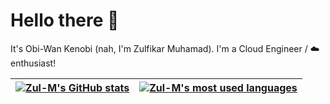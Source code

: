 # Hello there 👋

It's Obi-Wan Kenobi (nah, I'm Zulfikar Muhamad). I'm a Cloud Engineer / :cloud: enthusiast!

| <a href="https://github.com/zul-m/zul-m"><img align="center" src="https://github-readme-stats.vercel.app/api?username=zul-m&hide=stars&count_private=true&show_icons=true&theme=github_dark&cache_seconds=1800" alt="Zul-M's GitHub stats" /></a> | <a href="https://github.com/zul-m/zul-m"><img align="center" src="https://github-readme-stats.vercel.app/api/top-langs/?username=zul-m&langs_count=6&layout=compact&theme=github_dark&cache_seconds=1800" alt="Zul-M's most used languages" /></a> |
| ------------- | ------------- |